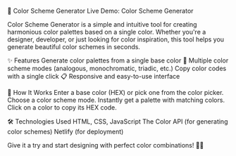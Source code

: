 🎨 Color Scheme Generator
Live Demo: Color Scheme Generator

Color Scheme Generator is a simple and intuitive tool for creating harmonious color palettes based on a single color. Whether you're a designer, developer, or just looking for color inspiration, this tool helps you generate beautiful color schemes in seconds.

✨ Features
Generate color palettes from a single base color 🎨
Multiple color scheme modes (analogous, monochromatic, triadic, etc.)
Copy color codes with a single click 📋
Responsive and easy-to-use interface

🚀 How It Works
Enter a base color (HEX) or pick one from the color picker.
Choose a color scheme mode.
Instantly get a palette with matching colors.
Click on a color to copy its HEX code.

🛠 Technologies Used
HTML, CSS, JavaScript
The Color API (for generating color schemes)
Netlify (for deployment)

Give it a try and start designing with perfect color combinations! 🎨✨
